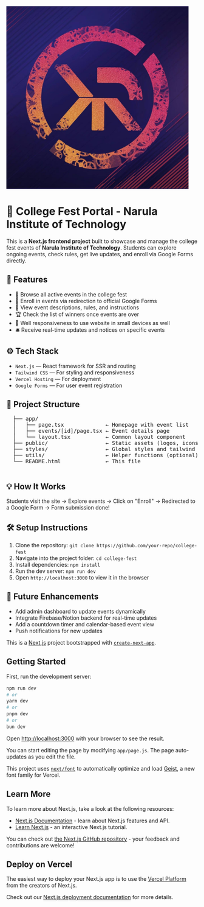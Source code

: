 <img src="https://github.com/blackcat-007/Kritanj2025/blob/main/public/kritanj_logo.jpeg" width="480">

  <h1>🎉 College Fest Portal - Narula Institute of Technology</h1>

  <p>This is a <strong>Next.js frontend project</strong> built to showcase and manage the college fest events of <strong>Narula Institute of Technology</strong>. Students can explore ongoing events, check rules, get live updates, and enroll via Google Forms directly.</p>

  <h2>🚀 Features</h2>
  <ul>
    <li>📅 Browse all active events in the college fest</li>
    <li>📝 Enroll in events via redirection to official Google Forms</li>
    <li>📜 View event descriptions, rules, and instructions</li>
    <li>🏆 Check the list of winners once events are over</li>
     <li>💞 Well responsiveness to use website in small devices as well  </li>
    <li>🛎️ Receive real-time updates and notices on specific events</li>
  </ul>

  <h2>⚙️ Tech Stack</h2>
  <ul>
    <li><code>Next.js</code> — React framework for SSR and routing</li>
    <li><code>Tailwind CSS</code> — For styling and responsiveness</li>
    <li><code>Vercel Hosting</code> — For deployment</li>
    <li><code>Google Forms</code> — For user event registration</li>
  </ul>

  <h2>🧭 Project Structure</h2>
  <pre>
  ├── app/
  │   ├── page.tsx             ← Homepage with event list
  │   ├── events/[id]/page.tsx ← Event details page
  │   └── layout.tsx           ← Common layout component
  ├── public/                  ← Static assets (logos, icons, etc.)
  ├── styles/                  ← Global styles and tailwind config
  ├── utils/                   ← Helper functions (optional)
  └── README.html              ← This file
  </pre>

  <h2>💡 How It Works</h2>
  <div class="highlight">
    Students visit the site → Explore events → Click on "Enroll" → Redirected to a Google Form → Form submission done!
  </div>

  <h2>🛠️ Setup Instructions</h2>
  <ol>
    <li>Clone the repository: <code>git clone https://github.com/your-repo/college-fest</code></li>
    <li>Navigate into the project folder: <code>cd college-fest</code></li>
    <li>Install dependencies: <code>npm install</code></li>
    <li>Run the dev server: <code>npm run dev</code></li>
    <li>Open <code>http://localhost:3000</code> to view it in the browser</li>
  </ol>

  <h2>🎯 Future Enhancements</h2>
  <ul>
    <li>Add admin dashboard to update events dynamically</li>
    <li>Integrate Firebase/Notion backend for real-time updates</li>
    <li>Add a countdown timer and calendar-based event view</li>
    <li>Push notifications for new updates</li>
  </ul>

  

</body>
</html>

This is a [Next.js](https://nextjs.org) project bootstrapped with [`create-next-app`](https://github.com/vercel/next.js/tree/canary/packages/create-next-app).

## Getting Started

First, run the development server:

```bash
npm run dev
# or
yarn dev
# or
pnpm dev
# or
bun dev
```

Open [http://localhost:3000](http://localhost:3000) with your browser to see the result.

You can start editing the page by modifying `app/page.js`. The page auto-updates as you edit the file.

This project uses [`next/font`](https://nextjs.org/docs/app/building-your-application/optimizing/fonts) to automatically optimize and load [Geist](https://vercel.com/font), a new font family for Vercel.

## Learn More

To learn more about Next.js, take a look at the following resources:

- [Next.js Documentation](https://nextjs.org/docs) - learn about Next.js features and API.
- [Learn Next.js](https://nextjs.org/learn) - an interactive Next.js tutorial.

You can check out [the Next.js GitHub repository](https://github.com/vercel/next.js) - your feedback and contributions are welcome!

## Deploy on Vercel

The easiest way to deploy your Next.js app is to use the [Vercel Platform](https://vercel.com/new?utm_medium=default-template&filter=next.js&utm_source=create-next-app&utm_campaign=create-next-app-readme) from the creators of Next.js.

Check out our [Next.js deployment documentation](https://nextjs.org/docs/app/building-your-application/deploying) for more details.
